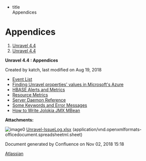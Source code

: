   - title  
    Appendices

# Appendices

<div id="page" class="container">

<div id="main" class="container aui-page-panel">

<div id="main-header" class="container">

<div id="breadcrumb-section" class="container">

1.  [Unravel 4.4](index.html)
2.  [Unravel 4.4](Unravel-4.4_541197025.html)

</div>

**Unravel 4.4 : Appendices**

</div>

<div id="content" class="container view">

<div class="container page-metadata">

Created by katch, last modified on Aug 19, 2018

</div>

<div id="main-content" class="container wiki-content group">

  - [Event List](Event-List_541295315.html)
  - [Finding Unravel properties' values in Microsoft's
    Azure](Finding-Unravel-properties%27-values-in-Microsoft%27s-Azure_541197084.html)
  - [HBASE Alerts and Metrics](HBASE--Alerts-and-Metrics_541197498.html)
  - [Resource Metrics](Resource-Metrics_541164163.html)
  - [Server Daemon Reference](Server-Daemon-Reference_541098670.html)
  - [Some Keywords and Error
    Messages](Some-Keywords-and-Error-Messages_541098674.html)
  - [How to Write Jolokia JMX
    MBean](How-to-Write-Jolokia-JMX-MBean_551387797.html)

</div>

<div class="container pageSection group">

<div class="container pageSectionHeader">

**Attachments:**

</div>

<div class="container greybox">

![image0](images/icons/bullet_blue.gif)
[Unravel-IssueLog.xlsx](attachments/541360926/541328099.xlsx)
(application/vnd.openxmlformats-officedocument.spreadsheetml.sheet)

</div>

</div>

</div>

</div>

<div id="footer" class="container">

<div class="container section footer-body">

Document generated by Confluence on Nov 02, 2018 15:18

<div id="footer-logo" class="container">

[Atlassian](http://www.atlassian.com/)

</div>

</div>

</div>

</div>

